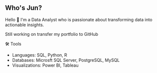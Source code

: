 ## Who's Jun? 

Hello 👋 I'm a Data Analyst who is passionate about transforming data into actionable insights.

Still working on transfer my portfolio to GitHub

🛠️ Tools
- Languages: SQL, Python, R
- Databases: Microsft SQL Server, PostgreSQL, MySQL
- Visualizations: Power BI, Tableau

<!--
**junthebae/junthebae** is a ✨ _special_ ✨ repository because its `README.md` (this file) appears on your GitHub profile.

Here are some ideas to get you started:

- 🔭 I’m currently working on ...
- 🌱 I’m currently learning ...
- 👯 I’m looking to collaborate on ...
- 🤔 I’m looking for help with ...
- 💬 Ask me about ...
- 📫 How to reach me: ...
- 😄 Pronouns: ...
- ⚡ Fun fact: ...
-->

